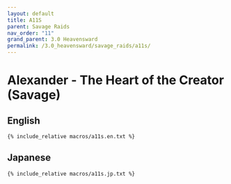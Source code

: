 ```yaml
---
layout: default
title: A11S
parent: Savage Raids
nav_order: "11"
grand_parent: 3.0 Heavensward
permalink: /3.0_heavensward/savage_raids/a11s/
---
```


# Alexander - The Heart of the Creator (Savage)

## English
```
{% include_relative macros/a11s.en.txt %}
```

## Japanese
```
{% include_relative macros/a11s.jp.txt %}
```
